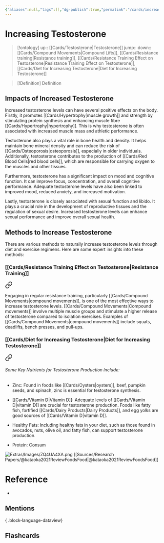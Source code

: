 ```yaml
---
{"aliases":null,"tags":[],"dg-publish":true,"permalink":"/cards/increasing-testosterone/","dgPassFrontmatter":true}
---
```


# Increasing Testosterone

> [!ontology]
> up:: [[Cards/Testosterone\|Testosterone]]
> jump:: 
> down:: [[Cards/Compound Movements\|Compound Lifts]], [[Cards/Resistance training\|Resistance training]], [[Cards/Resistance Training Effect on Testosterone\|Resistance Training Effect on Testosterone]], [[Cards/Diet for Increasing Testosterone\|Diet for Increasing Testosterone]]

> [!Definition] Definition

## Impacts of Increased Testosterone

Increased testosterone levels can have several positive effects on the body. Firstly, it promotes [[Cards/Hypertrophy\|muscle growth]] and strength by stimulating protein synthesis and enhancing muscle fibre [[Cards/Hypertrophy\|hypertrophy]]. This is why testosterone is often associated with increased muscle mass and athletic performance.

Testosterone also plays a vital role in bone health and density. It helps maintain bone mineral density and can reduce the risk of [[Cards/Osteoporosis\|osteoporosis]], especially in older individuals. Additionally, testosterone contributes to the production of [[Cards/Red Blood Cells\|red blood cells]], which are responsible for carrying oxygen to the muscles and other tissues.

Furthermore, testosterone has a significant impact on mood and cognitive function. It can improve focus, concentration, and overall cognitive performance. Adequate testosterone levels have also been linked to improved mood, reduced anxiety, and increased motivation.

Lastly, testosterone is closely associated with sexual function and libido. It plays a crucial role in the development of reproductive tissues and the regulation of sexual desire. Increased testosterone levels can enhance sexual performance and improve overall sexual health.

## Methods to Increase Testosterone

There are various methods to naturally increase testosterone levels through diet and exercise regimens. Here are some expert insights into these methods:

### [[Cards/Resistance Training Effect on Testosterone\|Resistance Training]]


<div class="transclusion internal-embed is-loaded"><a class="markdown-embed-link" href="/cards/resistance-training-effect-on-testosterone/#5dde27" aria-label="Open link"><svg xmlns="http://www.w3.org/2000/svg" width="24" height="24" viewBox="0 0 24 24" fill="none" stroke="currentColor" stroke-width="2" stroke-linecap="round" stroke-linejoin="round" class="svg-icon lucide-link"><path d="M10 13a5 5 0 0 0 7.54.54l3-3a5 5 0 0 0-7.07-7.07l-1.72 1.71"></path><path d="M14 11a5 5 0 0 0-7.54-.54l-3 3a5 5 0 0 0 7.07 7.07l1.71-1.71"></path></svg></a><div class="markdown-embed">



Engaging in regular resistance training, particularly [[Cards/Compound Movements\|compound movements]], is one of the most effective ways to increase testosterone levels. [[Cards/Compound Movements\|Compound movements]] involve multiple muscle groups and stimulate a higher release of testosterone compared to isolation exercises. Examples of [[Cards/Compound Movements\|compound movements]] include squats, deadlifts, bench presses, and pull-ups. 

</div></div>


### [[Cards/Diet for Increasing Testosterone\|Diet for Increasing Testosterone]]


<div class="transclusion internal-embed is-loaded"><a class="markdown-embed-link" href="/cards/diet-for-increasing-testosterone/#some-key-nutrients-for-testosterone-production-include" aria-label="Open link"><svg xmlns="http://www.w3.org/2000/svg" width="24" height="24" viewBox="0 0 24 24" fill="none" stroke="currentColor" stroke-width="2" stroke-linecap="round" stroke-linejoin="round" class="svg-icon lucide-link"><path d="M10 13a5 5 0 0 0 7.54.54l3-3a5 5 0 0 0-7.07-7.07l-1.72 1.71"></path><path d="M14 11a5 5 0 0 0-7.54-.54l-3 3a5 5 0 0 0 7.07 7.07l1.71-1.71"></path></svg></a><div class="markdown-embed">



###### Some Key Nutrients for Testosterone Production Include:

- Zinc: Found in foods like [[Cards/Oysters\|oysters]], beef, pumpkin seeds, and spinach, zinc is essential for testosterone synthesis.

- [[Cards/Vitamin D\|Vitamin D]]: Adequate levels of [[Cards/Vitamin D\|vitamin D]] are crucial for testosterone production. Foods like fatty fish, fortified [[Cards/Dairy Products\|Dairy Products]], and egg yolks are good sources of [[Cards/Vitamin D\|vitamin D]].

- Healthy Fats: Including healthy fats in your diet, such as those found in avocados, nuts, olive oil, and fatty fish, can support testosterone production.

- Protein: Consum

![Extras/Images/ZQ4UA4XA.png](/img/user/Extras/Images/ZQ4UA4XA.png)
[[Sources/Research Papers/@kataoka2021ReviewFoodsFood\|@kataoka2021ReviewFoodsFood]]


</div></div>


# Reference

- 

## Mentions


{ .block-language-dataview}

## Flashcards